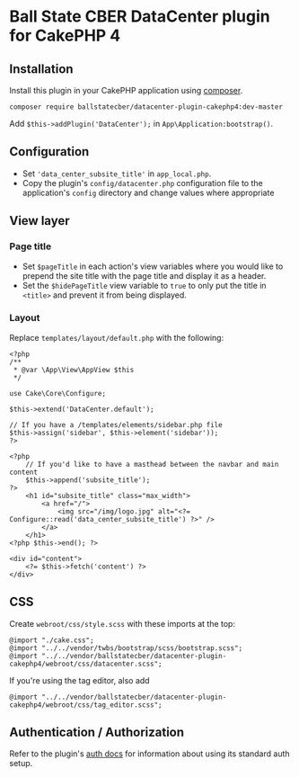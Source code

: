 # Ball State CBER DataCenter plugin for CakePHP 4

## Installation

Install this plugin in your CakePHP application using [composer](http://getcomposer.org).

```
composer require ballstatecber/datacenter-plugin-cakephp4:dev-master
```

Add `$this->addPlugin('DataCenter');` in `App\Application:bootstrap()`.

## Configuration
 - Set `'data_center_subsite_title'` in `app_local.php`.
 - Copy the plugin's `config/datacenter.php` configuration file to the application's `config` directory and change
   values where appropriate

## View layer

### Page title
 - Set `$pageTitle` in each action's view variables where you would like to prepend the site title with the page title
   and display it as a header.
 - Set the `$hidePageTitle` view variable to `true` to only put the title in `<title>` and prevent it from being
   displayed.

### Layout
Replace `templates/layout/default.php` with the following:
```
<?php
/**
 * @var \App\View\AppView $this
 */

use Cake\Core\Configure;

$this->extend('DataCenter.default');

// If you have a /templates/elements/sidebar.php file
$this->assign('sidebar', $this->element('sidebar'));
?>

<?php
    // If you'd like to have a masthead between the navbar and main content
    $this->append('subsite_title');
?>
    <h1 id="subsite_title" class="max_width">
        <a href="/">
            <img src="/img/logo.jpg" alt="<?= Configure::read('data_center_subsite_title') ?>" />
        </a>
    </h1>
<?php $this->end(); ?>

<div id="content">
    <?= $this->fetch('content') ?>
</div>
```

## CSS
Create `webroot/css/style.scss` with these imports at the top:
```
@import "./cake.css";
@import "../../vendor/twbs/bootstrap/scss/bootstrap.scss";
@import "../../vendor/ballstatecber/datacenter-plugin-cakephp4/webroot/css/datacenter.scss";
```

If you're using the tag editor, also add
```
@import "../../vendor/ballstatecber/datacenter-plugin-cakephp4/webroot/css/tag_editor.scss";
```

## Authentication / Authorization
Refer to the plugin's [auth docs](docs/auth.md) for information about using its standard auth setup.
